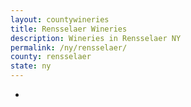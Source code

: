 ```yaml
---
layout: countywineries
title: Rensselaer Wineries
description: Wineries in Rensselaer NY
permalink: /ny/rensselaer/
county: rensselaer
state: ny
---
```

-
